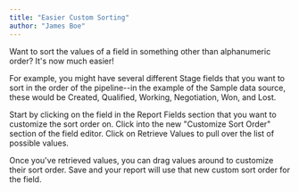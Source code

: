```yaml
---
title: "Easier Custom Sorting"
author: "James Boe"
---
```

Want to sort the values of a field in something other than alphanumeric order? It's now much easier!<!--more-->

For example, you might have several different Stage fields that you want to sort in the order of the pipeline--in the example of the Sample data source, these would be Created, Qualified, Working, Negotiation, Won, and Lost.

Start by clicking on the field in the Report Fields section that you want to customize the sort order on. Click into the new "Customize Sort Order" section of the field editor. Click on Retrieve Values to pull over the list of possible values.

Once you've retrieved values, you can drag values around to customize their sort order. Save and your report will use that new custom sort order for the field.